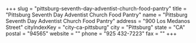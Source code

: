 +++
slug = "pittsburg-seventh-day-adventist-church-food-pantry"
title = "Pittsburg Seventh Day Adventist Church Food Pantry"
name = "Pittsburg Seventh Day Adventist Church Food Pantry"
address = "900 Los Medanos Street"
cityIndexKey = "city-ca-pittsburg"
city = "Pittsburg"
state = "CA"
postal = "94565"
website = ""
phone = "925 432-7223"
fax = ""
+++
